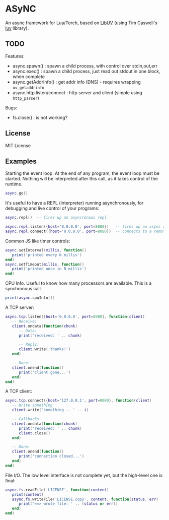 ASyNC
=====

An async framework for Lua/Torch, based on [LibUV](https://github.com/joyent/libuv)
(using Tim Caswell's [luv](https://github.com/creationix/luv) library).

TODO
----

Features:
* async.spawn() : spawn a child process, with control over stdin,out,err
* async.exec() : spawn a child process, just read out stdout in one block, when complete
* async.getAddrInfo() : get addr info (DNS) - requires wrapping `uv_getaddrinfo`
* async.http.listen/connect : http server and client (simple using `http_parser`)

Bugs:
* fs.close() : is not working?

License
-------

MIT License

Examples
--------

Starting the event loop. At the end of any program, the event loop must be started.
Nothing will be interpreted after this call, as it takes control of the runtime.

```lua
async.go()
```

It's useful to have a REPL (interpreter) running asynchronously, for debugging and
live control of your programs:

```lua
async.repl()  -- fires up an asyncronous repl
```

```lua
async.repl.listen({host='0.0.0.0', port=8080})   -- fires up an async repl through a TCP server
async.repl.connect({host='0.0.0.0', port=8080})  -- connects to a remote repl through a TCP client
```

Common JS like timer controls:
```lua
async.setInterval(millis, function()
   print('printed every N millis')
end)
async.setTimeout(millis, function()
   print('printed once in N millis')
end)
```

CPU Info. Useful to know how many processors are available.
This is a synchronous call.

```lua
print(async.cpuInfo())
```

A TCP server:

```lua
async.tcp.listen({host='0.0.0.0', port=8080}, function(client)
   -- Receive:
   client.ondata(function(chunk)
      -- Data:
      print('received: ' .. chunk)

      -- Reply:
      client.write('thanks!')
   end)

   -- Done:
   client.onend(function()
      print('client gone...')
   end)
end)
```

A TCP client:

```lua
async.tcp.connect({host='127.0.0.1', port=8080}, function(client)
   -- Write something
   client.write('something .. ' .. i)

   -- Callbacks
   client.ondata(function(chunk)
      print('received: ' .. chunk)
      client.close()
   end)

   -- Done:
   client.onend(function()
      print('connection closed...')
   end)
end)
```

File I/O. The low level interface is not complete yet, but the high-level one
is final:

```lua
async.fs.readFile('LICENSE', function(content)
   print(content)
   async.fs.writeFile('LICENSE.copy', content, function(status, err)
      print('==> wrote file: ' .. (status or err))
   end)
end)
```


